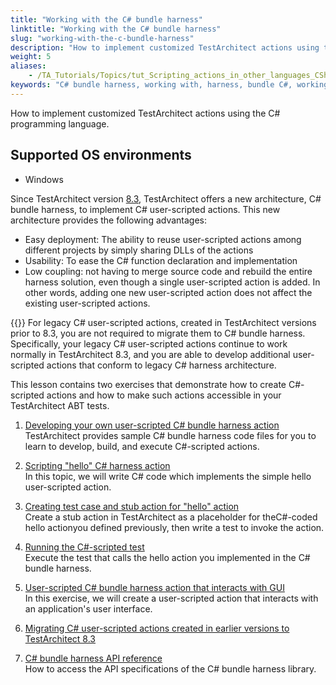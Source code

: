 ```yaml
--- 
title: "Working with the C# bundle harness"
linktitle: "Working with the C# bundle harness"
slug: "working-with-the-c-bundle-harness"
description: "How to implement customized TestArchitect actions using the C# programming language."
weight: 5
aliases: 
    - /TA_Tutorials/Topics/tut_Scripting_actions_in_other_languages_CSharp_bundle.html
keywords: "C# bundle harness, working with, harness, bundle C#, working with"
---
```


How to implement customized TestArchitect actions using the C\# programming language.

## Supported OS environments

-   Windows

Since TestArchitect version [8.3](/user-guide/version-history/features-added-to-testarchitect-8-3/windows#li.bundle_harness), TestArchitect offers a new architecture, C\# bundle harness, to implement C\# user-scripted actions. This new architecture provides the following advantages:

-   Easy deployment: The ability to reuse user-scripted actions among different projects by simply sharing DLLs of the actions
-   Usability: To ease the C\# function declaration and implementation
-   Low coupling: not having to merge source code and rebuild the entire harness solution, even though a single user-scripted action is added. In other words, adding one new user-scripted action does not affect the existing user-scripted actions.

{{<note>}} For legacy C\# user-scripted actions, created in TestArchitect versions prior to 8.3, you are not required to migrate them to C\# bundle harness. Specifically, your legacy C\# user-scripted actions continue to work normally in TestArchitect 8.3, and you are able to develop additional user-scripted actions that conform to legacy C\# harness architecture.

This lesson contains two exercises that demonstrate how to create C\#-scripted actions and how to make such actions accessible in your TestArchitect ABT tests.

1.  [Developing your own user-scripted C\# bundle harness action](/testarchitect-tutorial/part-3-extending-testarchitect/lesson-8-using-an-automation-harness/working-with-the-c-bundle-harness/developing-your-own-user-scripted-c-bundle-harness-action)  
TestArchitect provides sample C\# bundle harness code files for you to learn to develop, build, and execute C\#-scripted actions.
2.  [Scripting "hello" C\# harness action](/testarchitect-tutorial/part-3-extending-testarchitect/lesson-8-using-an-automation-harness/working-with-the-c-bundle-harness/scripting-hello-c-harness-action)  
In this topic, we will write C\# code which implements the simple hello user-scripted action.
3.  [Creating test case and stub action for "hello" action](/testarchitect-tutorial/part-3-extending-testarchitect/lesson-8-using-an-automation-harness/working-with-the-c-bundle-harness/creating-test-case-and-stub-action-for-quot-hello-quot-action)  
Create a stub action in TestArchitect as a placeholder for theC\#-coded hello actionyou defined previously, then write a test to invoke the action.
4.  [Running the C\#-scripted test](/testarchitect-tutorial/part-3-extending-testarchitect/lesson-8-using-an-automation-harness/working-with-the-c-bundle-harness/running-the-c-scripted-test)  
Execute the test that calls the hello action you implemented in the C\# bundle harness.
5.  [User-scripted C\# bundle harness action that interacts with GUI](/testarchitect-tutorial/part-3-extending-testarchitect/lesson-8-using-an-automation-harness/working-with-the-c-bundle-harness/user-scripted-c-bundle-harness-action-that-interacts-with-gui/)  
In this exercise, we will create a user-scripted action that interacts with an application's user interface.
6.  [Migrating C\# user-scripted actions created in earlier versions to TestArchitect 8.3](/testarchitect-tutorial/part-3-extending-testarchitect/lesson-8-using-an-automation-harness/working-with-the-c-bundle-harness/migrating-c-user-scripted-actions-created-in-earlier-versions-to-testarchitect-8-3)  

7.  [C\# bundle harness API reference](/testarchitect-tutorial/part-3-extending-testarchitect/lesson-8-using-an-automation-harness/working-with-the-c-bundle-harness/c-bundle-harness-api-reference)  
How to access the API specifications of the C\# bundle harness library.




